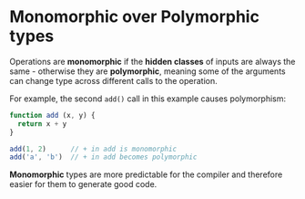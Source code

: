 # Monomorphic over Polymorphic types

Operations are **monomorphic** if the **hidden classes** of inputs are always the same - otherwise they are **polymorphic**, meaning some of the arguments can change type across different calls to the operation.

For example, the second `add()` call in this example causes polymorphism:

```js
function add (x, y) {
  return x + y
}

add(1, 2)      // + in add is monomorphic
add('a', 'b')  // + in add becomes polymorphic
```

**Monomorphic** types are more predictable for the compiler and therefore easier for them to generate good code.
